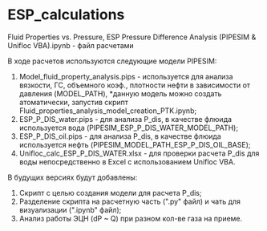 # ESP_calculations

Fluid Properties vs. Pressure, ESP Pressure Difference Analysis (PIPESIM & Unifloc VBA).ipynb - файл расчетами

В ходе расчетов используются следующие модели PIPESIM:
1) Model_fluid_property_analysis.pips - используется для анализа вязкости, ГС, объемного коэф., плотности нефти в зависимости от давления (MODEL_PATH),
   *данную модель можно создать атоматически, запустив скрипт Fluid_properties_analysis_model_creation_PTK.ipynb; 
3) ESP_P_DIS_water.pips - для анализа P_dis, в качестве флюида используется вода (PIPESIM_ESP_P_DIS_WATER_MODEL_PATH);
4) ESP_P_DIS_oil.pips - для анализа P_dis, в качестве флюида используется нефть (PIPESIM_MODEL_PATH_ESP_P_DIS_OIL_BASE);
5) Unifloc_calc_ESP_P_DIS_WATER.xlsx - для проверки расчета P_dis для воды непосредственно в Excel с использованием Unifloc VBA.

В будущих версиях будут добавлены:
1) Скрипт с целью создания модели для расчета P_dis;
2) Разделение скрипта на расчетную часть (".py" файл) и чать для визуализации (".ipynb" файл);
3) Анализ работы ЭЦН (dP ~ Q) при разном кол-ве газа на приеме.
